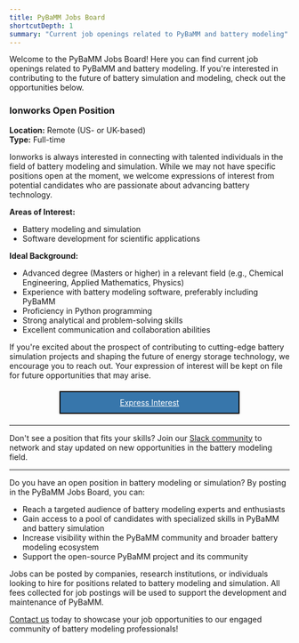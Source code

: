 ```yaml
---
title: PyBaMM Jobs Board
shortcutDepth: 1
summary: "Current job openings related to PyBaMM and battery modeling"
---
```


Welcome to the PyBaMM Jobs Board! Here you can find current job openings related to PyBaMM and battery modeling. If you're interested in contributing to the future of battery simulation and modeling, check out the opportunities below.

### Ionworks Open Position

**Location:** Remote (US- or UK-based)
</br>
**Type:** Full-time

Ionworks is always interested in connecting with talented individuals in the field of battery modeling and simulation. While we may not have specific positions open at the moment, we welcome expressions of interest from potential candidates who are passionate about advancing battery technology.

**Areas of Interest:**
- Battery modeling and simulation
- Software development for scientific applications

**Ideal Background:**
- Advanced degree (Masters or higher) in a relevant field (e.g., Chemical Engineering, Applied Mathematics, Physics)
- Experience with battery modeling software, preferably including PyBaMM
- Proficiency in Python programming
- Strong analytical and problem-solving skills
- Excellent communication and collaboration abilities

If you're excited about the prospect of contributing to cutting-edge battery simulation projects and shaping the future of energy storage technology, we encourage you to reach out. Your expression of interest will be kept on file for future opportunities that may arise.

<div style="border: 2px solid #000; text-align: center; padding: 10px; margin: 20px auto; max-width: 300px; background-color: #3776AB;">
    <a href="mailto:hr@ionworks.com?subject=Ionworks%20open%20position%20(from%20PyBaMM%20jobs%20board)" class="button" style="color: white;">Express Interest</a>
</div>

---

Don't see a position that fits your skills? Join our [Slack community](https://pybamm.org/slack/) to network and stay updated on new opportunities in the battery modeling field.

---

Do you have an open position in battery modeling or simulation? By posting in the PyBaMM Jobs Board, you can:
- Reach a targeted audience of battery modeling experts and enthusiasts
- Gain access to a pool of candidates with specialized skills in PyBaMM and battery simulation
- Increase visibility within the PyBaMM community and broader battery modeling ecosystem
- Support the open-source PyBaMM project and its community

Jobs can be posted by companies, research institutions, or individuals looking to hire for positions related to battery modeling and simulation. All fees collected for job postings will be used to support the development and maintenance of PyBaMM.

[Contact us](mailto:pybamm@pybamm.org) today to showcase your job opportunities to our engaged community of battery modeling professionals!
